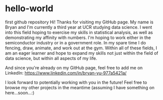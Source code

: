 # hello-world
first github repository
Hi! Thanks for visiting my GitHub page. My name is Bryan and I'm currently a third year at UCR studying data science. I went into this field hoping to exercise my skills in statistical analysis, as well as demonstrating my affinity with numbers. I'm hoping to work either in the semiconductor industry or in a government role. In my spare time I do fencing, draw, animate, and work out at the gym. Within all of these fields, I am an eager learner and hope to expand my skills not just within the field of data science, but within all aspects of my life. 

And since you're already on my GitHub page, feel free to add me on LinkedIn: https://www.linkedin.com/in/bryan-yu-977a5421a/

I look forward to potentially working with you in the future! Feel free to browse my other projects in the meantime (assuming I have something on here...soon...:)
